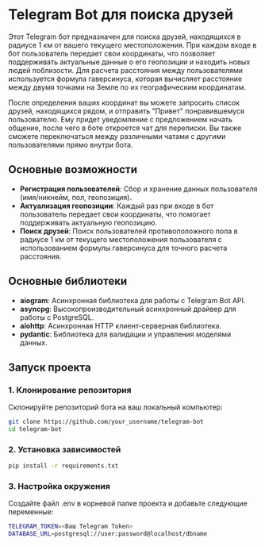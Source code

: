 # Telegram Bot для поиска друзей

Этот Telegram бот предназначен для поиска друзей, находящихся в радиусе 1 км от вашего текущего местоположения. При каждом входе в бот пользователь передает свои координаты, что позволяет поддерживать актуальные данные о его геопозиции и находить новых людей поблизости. Для расчета расстояния между пользователями используется формула гаверсинуса, которая вычисляет расстояние между двумя точками на Земле по их географическим координатам.

После определения ваших координат вы можете запросить список друзей, находящихся рядом, и отправить "Привет" понравившемуся пользователю. Ему придет уведомление с предложением начать общение, после чего в боте откроется чат для переписки. Вы также сможете переключаться между различными чатами с другими пользователями прямо внутри бота.

## Основные возможности

- **Регистрация пользователей**: Сбор и хранение данных пользователя (имя/никнейм, пол, геопозиция).
- **Актуализация геопозиции**: Каждый раз при входе в бот пользователь передает свои координаты, что помогает поддерживать актуальную геопозицию.
- **Поиск друзей**: Поиск пользователей противоположного пола в радиусе 1 км от текущего местоположения пользователя с использованием формулы гаверсинуса для точного расчета расстояния.

## Основные библиотеки

- **aiogram**: Асинхронная библиотека для работы с Telegram Bot API.
- **asyncpg**: Высокопроизводительный асинхронный драйвер для работы с PostgreSQL.
- **aiohttp**: Асинхронная HTTP клиент-серверная библиотека.
- **pydantic**: Библиотека для валидации и управления моделями данных.

## Запуск проекта

### 1. Клонирование репозитория

Склонируйте репозиторий бота на ваш локальный компьютер:

```bash
git clone https://github.com/your_username/telegram-bot
cd telegram-bot
```

### 2. Установка зависимостей

```bash
pip install -r requirements.txt
```

### 3. Настройка окружения

Создайте файл .env в корневой папке проекта и добавьте следующие переменные:

```bash
TELEGRAM_TOKEN=<Ваш Telegram Token>
DATABASE_URL=postgresql://user:password@localhost/dbname
```


